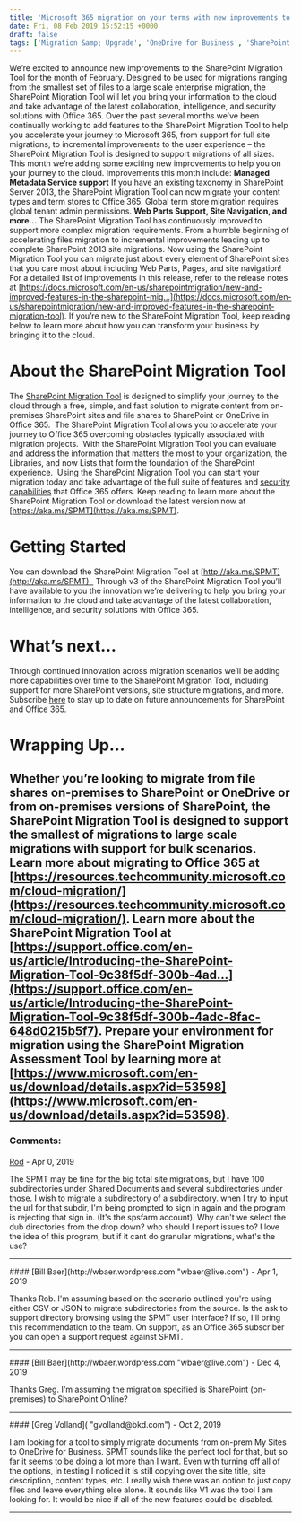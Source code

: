 ```yaml
---
title: 'Microsoft 365 migration on your terms with new improvements to the SharePoint Migration Tool'
date: Fri, 08 Feb 2019 15:52:15 +0000
draft: false
tags: ['Migration &amp; Upgrade', 'OneDrive for Business', 'SharePoint', 'SMAT', 'SPMT']
---
```


We’re excited to announce new improvements to the SharePoint Migration Tool for the month of February. Designed to be used for migrations ranging from the smallest set of files to a large scale enterprise migration, the SharePoint Migration Tool will let you bring your information to the cloud and take advantage of the latest collaboration, intelligence, and security solutions with Office 365. Over the past several months we’ve been continually working to add features to the SharePoint Migration Tool to help you accelerate your journey to Microsoft 365, from support for full site migrations, to incremental improvements to the user experience – the SharePoint Migration Tool is designed to support migrations of all sizes. This month we’re adding some exciting new improvements to help you on your journey to the cloud. Improvements this month include: **Managed Metadata Service support** If you have an existing taxonomy in SharePoint Server 2013, the SharePoint Migration Tool can now migrate your content types and term stores to Office 365. Global term store migration requires global tenant admin permissions. **Web Parts Support, Site Navigation, and more…** The SharePoint Migration Tool has continuously improved to support more complex migration requirements. From a humble beginning of accelerating files migration to incremental improvements leading up to complete SharePoint 2013 site migrations. Now using the SharePoint Migration Tool you can migrate just about every element of SharePoint sites that you care most about including Web Parts, Pages, and site navigation! For a detailed list of improvements in this release, refer to the release notes at [https://docs.microsoft.com/en-us/sharepointmigration/new-and-improved-features-in-the-sharepoint-mig...](https://docs.microsoft.com/en-us/sharepointmigration/new-and-improved-features-in-the-sharepoint-migration-tool). If you’re new to the SharePoint Migration Tool, keep reading below to learn more about how you can transform your business by bringing it to the cloud.

About the SharePoint Migration Tool
===================================

The [SharePoint Migration Tool](https://techcommunity.microsoft.com/t5/SharePoint-Blog/General-Availability-of-the-SharePoint-Migration-Tool-amp/ba-p/143689) is designed to simplify your journey to the cloud through a free, simple, and fast solution to migrate content from on-premises SharePoint sites and file shares to SharePoint or OneDrive in Office 365.  The SharePoint Migration Tool allows you to accelerate your journey to Office 365 overcoming obstacles typically associated with migration projects.  With the SharePoint Migration Tool you can evaluate and address the information that matters the most to your organization, the Libraries, and now Lists that form the foundation of the SharePoint experience.  Using the SharePoint Migration Tool you can start your migration today and take advantage of the full suite of features and [security capabilities](https://aka.ms/SharePoint-Security) that Office 365 offers. Keep reading to learn more about the SharePoint Migration Tool or download the latest version now at [https://aka.ms/SPMT](https://aka.ms/SPMT).

Getting Started
===============

You can download the SharePoint Migration Tool at [http://aka.ms/SPMT](http://aka.ms/SPMT).  Through v3 of the SharePoint Migration Tool you’ll have available to you the innovation we’re delivering to help you bring your information to the cloud and take advantage of the latest collaboration, intelligence, and security solutions with Office 365.

What’s next…
============

Through continued innovation across migration scenarios we’ll be adding more capabilities over time to the SharePoint Migration Tool, including support for more SharePoint versions, site structure migrations, and more.  Subscribe [here](https://techcommunity.microsoft.com/gxcuf89792/rss/board?board.id=SPBlog) to stay up to date on future announcements for SharePoint and Office 365.

Wrapping Up…
============

Whether you’re looking to migrate from file shares on-premises to SharePoint or OneDrive or from on-premises versions of SharePoint, the SharePoint Migration Tool is designed to support the smallest of migrations to large scale migrations with support for bulk scenarios. Learn more about migrating to Office 365 at [https://resources.techcommunity.microsoft.com/cloud-migration/](https://resources.techcommunity.microsoft.com/cloud-migration/). Learn more about the SharePoint Migration Tool at [https://support.office.com/en-us/article/Introducing-the-SharePoint-Migration-Tool-9c38f5df-300b-4ad...](https://support.office.com/en-us/article/Introducing-the-SharePoint-Migration-Tool-9c38f5df-300b-4adc-8fac-648d0215b5f7). Prepare your environment for migration using the SharePoint Migration Assessment Tool by learning more at [https://www.microsoft.com/en-us/download/details.aspx?id=53598](https://www.microsoft.com/en-us/download/details.aspx?id=53598).
---
### Comments:
#### 
[Rod]( "rrosado@phacil.com") - <time datetime="2019-04-07 20:27:07">Apr 0, 2019</time>

The SPMT may be fine for the big total site migrations, but I have 100 subdirectories under Shared Documents and several subdirectories under those. I wish to migrate a subdirectory of a subdirectory. when I try to input the url for that subdir, I'm being prompted to sign in again and the program is rejecting that sign in. (It's the spsfarm account). Why can't we select the dub directories from the drop down? who should I report issues to? I love the idea of this program, but if it cant do granular migrations, what's the use?
<hr />
#### 
[Bill Baer](http://wbaer.wordpress.com "wbaer@live.com") - <time datetime="2019-04-08 18:08:15">Apr 1, 2019</time>

Thanks Rob. I'm assuming based on the scenario outlined you're using either CSV or JSON to migrate subdirectories from the source. Is the ask to support directory browsing using the SPMT user interface? If so, I'll bring this recommendation to the team. On support, as an Office 365 subscriber you can open a support request against SPMT.
<hr />
#### 
[Bill Baer](http://wbaer.wordpress.com "wbaer@live.com") - <time datetime="2019-12-05 12:01:55">Dec 4, 2019</time>

Thanks Greg. I'm assuming the migration specified is SharePoint (on-premises) to SharePoint Online?
<hr />
#### 
[Greg Volland]( "gvolland@bkd.com") - <time datetime="2019-10-01 12:30:28">Oct 2, 2019</time>

I am looking for a tool to simply migrate documents from on-prem My Sites to OneDrive for Business. SPMT sounds like the perfect tool for that, but so far it seems to be doing a lot more than I want. Even with turning off all of the options, in testing I noticed it is still copying over the site title, site description, content types, etc. I really wish there was an option to just copy files and leave everything else alone. It sounds like V1 was the tool I am looking for. It would be nice if all of the new features could be disabled.
<hr />
